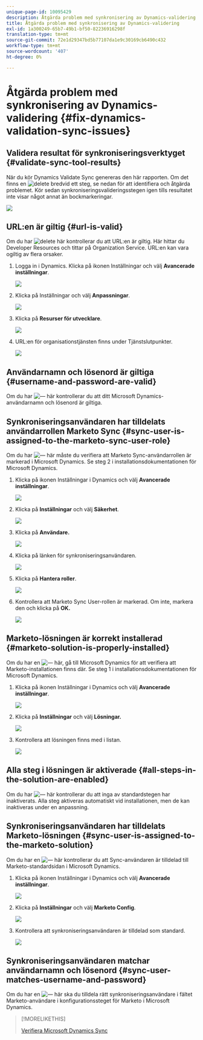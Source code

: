 ```yaml
---
unique-page-id: 10095429
description: Åtgärda problem med synkronisering av Dynamics-validering - Marketo Docs - produktdokumentation
title: Åtgärda problem med synkronisering av Dynamics-validering
exl-id: 1a300249-65b7-49b1-bf50-82236916298f
translation-type: tm+mt
source-git-commit: 72e1d29347bd5b77107da1e9c30169cb6490c432
workflow-type: tm+mt
source-wordcount: '407'
ht-degree: 0%

---
```


# Åtgärda problem med synkronisering av Dynamics-validering {#fix-dynamics-validation-sync-issues}

## Validera resultat för synkroniseringsverktyget {#validate-sync-tool-results}

När du kör Dynamics Validate Sync genereras den här rapporten. Om det finns en ![delete](assets/delete.png) bredvid ett steg, se nedan för att identifiera och åtgärda problemet. Kör sedan synkroniseringsvalideringsstegen igen tills resultatet inte visar något annat än bockmarkeringar.

![](assets/image2015-9-22-15-3a58-3a12.png)

## URL:en är giltig {#url-is-valid}

Om du har ![delete](assets/delete.png) här kontrollerar du att URL:en är giltig. Här hittar du Developer Resources och tittar på Organization Service. URL:en kan vara ogiltig av flera orsaker.

1. Logga in i Dynamics. Klicka på ikonen Inställningar och välj **Avancerade inställningar**.

   ![](assets/one.png)

1. Klicka på Inställningar och välj **Anpassningar**.

   ![](assets/two.png)

1. Klicka på **Resurser för utvecklare**.

   ![](assets/three.png)

1. URL:en för organisationstjänsten finns under Tjänstslutpunkter.

   ![](assets/four.png)

## Användarnamn och lösenord är giltiga {#username-and-password-are-valid}

Om du har ![—](assets/delete.png) här kontrollerar du att ditt Microsoft Dynamics-användarnamn och lösenord är giltiga.

## Synkroniseringsanvändaren har tilldelats användarrollen Marketo Sync {#sync-user-is-assigned-to-the-marketo-sync-user-role}

Om du har ![—](assets/delete.png) här måste du verifiera att Marketo Sync-användarrollen är markerad i Microsoft Dynamics. Se steg 2 i installationsdokumentationen för Microsoft Dynamics.

1. Klicka på ikonen Inställningar i Dynamics och välj **Avancerade inställningar**.

   ![](assets/one.png)

1. Klicka på **Inställningar** och välj **Säkerhet**.

   ![](assets/six.png)

1. Klicka på **Användare.**

   ![](assets/image2015-9-24-9-3a47-3a25.png)

1. Klicka på länken för synkroniseringsanvändaren.

   ![](assets/seven.png)

1. Klicka på **Hantera roller**.

   ![](assets/eight.png)

1. Kontrollera att Marketo Sync User-rollen är markerad. Om inte, markera den och klicka på **OK.**

   ![](assets/image2015-9-24-9-3a59-3a21.png)

## Marketo-lösningen är korrekt installerad {#marketo-solution-is-properly-installed}

Om du har en ![—](assets/delete.png) här, gå till Microsoft Dynamics för att verifiera att Marketo-installationen finns där. Se steg 1 i installationsdokumentationen för Microsoft Dynamics.

1. Klicka på ikonen Inställningar i Dynamics och välj **Avancerade inställningar**.

   ![](assets/one.png)

1. Klicka på **Inställningar** och välj **Lösningar.**

   ![](assets/eleven.png)

1. Kontrollera att lösningen finns med i listan.

   ![](assets/twelve.png)

## Alla steg i lösningen är aktiverade {#all-steps-in-the-solution-are-enabled}

Om du har ![—](assets/delete.png) här kontrollerar du att inga av standardstegen har inaktiverats. Alla steg aktiveras automatiskt vid installationen, men de kan inaktiveras under en anpassning.

## Synkroniseringsanvändaren har tilldelats Marketo-lösningen {#sync-user-is-assigned-to-the-marketo-solution}

Om du har en ![—](assets/delete.png) här kontrollerar du att Sync-användaren är tilldelad till Marketo-standardsidan i Microsoft Dynamics.

1. Klicka på ikonen Inställningar i Dynamics och välj **Avancerade inställningar**.

   ![](assets/one.png)

1. Klicka på **Inställningar** och välj **Marketo Config**.

   ![](assets/thirteen.png)

1. Kontrollera att synkroniseringsanvändaren är tilldelad som standard.

   ![](assets/fourteen.png)

## Synkroniseringsanvändaren matchar användarnamn och lösenord {#sync-user-matches-username-and-password}

Om du har en ![—](assets/delete.png) här ska du tilldela rätt synkroniseringsanvändare i fältet Marketo-användare i konfigurationssteget för Marketo i Microsoft Dynamics.

>[!MORELIKETHIS]
>
>[Verifiera Microsoft Dynamics Sync](/help/marketo/product-docs/crm-sync/microsoft-dynamics-sync/sync-setup/validate-microsoft-dynamics-sync.md)
